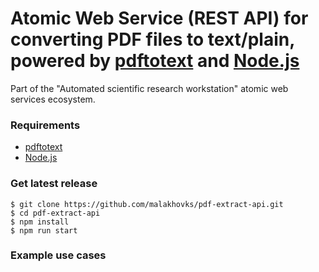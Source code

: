 # Atomic Web Service (REST API) for converting PDF files to text/plain, powered by [pdftotext](https://en.wikipedia.org/wiki/Pdftotext) and [Node.js](https://nodejs.org)
Part of the "Automated scientific research workstation" atomic web services ecosystem.
### Requirements
* [pdftotext](https://en.wikipedia.org/wiki/Pdftotext)
* [Node.js](https://nodejs.org)
### Get latest release
```
$ git clone https://github.com/malakhovks/pdf-extract-api.git
$ cd pdf-extract-api
$ npm install
$ npm run start
```
### Example use cases